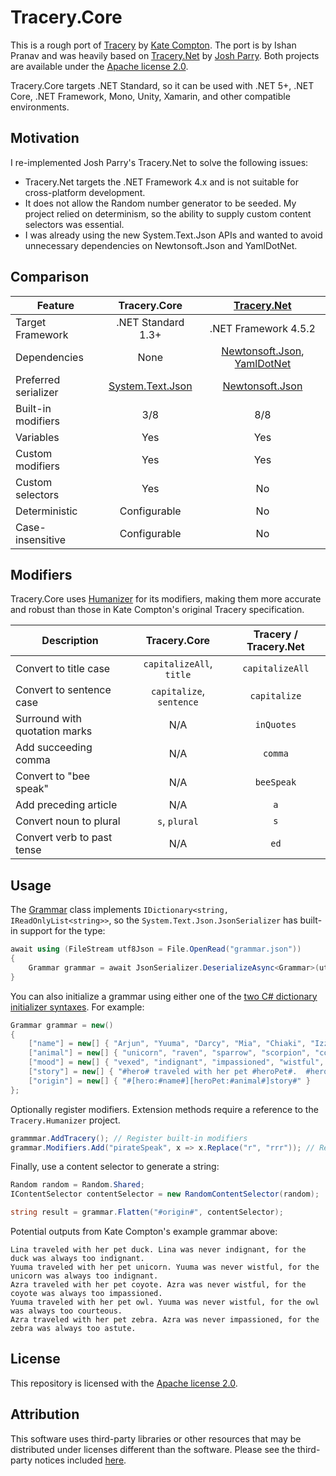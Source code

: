 # Tracery.Core
This is a rough port of [Tracery](https://github.com/galaxykate/tracery) by [Kate Compton](http://www.galaxykate.com/). The port is by Ishan Pranav and was heavily based on [Tracery.Net](https://github.com/josh-perry/Tracery.Net) by [Josh Parry](https://github.com/josh-perry). Both projects are available under the [Apache license 2.0](LICENSE.txt).

Tracery.Core targets .NET Standard, so it can be used with .NET 5+, .NET Core, .NET Framework, Mono, Unity, Xamarin, and other compatible environments.
## Motivation
I re-implemented Josh Parry\'s Tracery.Net to solve the following issues:

- Tracery.Net targets the .NET Framework 4.x and is not suitable for cross-platform development.
- It does not allow the Random number generator to be seeded. My project relied on determinism, so the ability to supply custom content selectors was essential.
- I was already using the new System.Text.Json APIs and wanted to avoid unnecessary dependencies on Newtonsoft.Json and YamlDotNet.

## Comparison
| Feature              |    Tracery.Core    | [Tracery.Net](https://github.com/josh-perry) |
| -------------------- | :----------------: | :------------------------------------------: |
| Target Framework     | .NET Standard 1.3+ | .NET Framework 4.5.2                         |
| Dependencies         |        None        | [Newtonsoft.Json](https://github.com/JamesNK/Newtonsoft.Json), [YamlDotNet](https://github.com/aaubry/YamlDotNet) |
| Preferred serializer |  [System.Text.Json](https://www.nuget.org/packages/System.Text.Json)  | [Newtonsoft.Json](https://github.com/JamesNK/Newtonsoft.Json) |
| Built-in modifiers   |         3/8        |                      8/8                     |
| Variables            |         Yes        |                      Yes                     |
| Custom modifiers     |         Yes        |                      Yes                     |
| Custom selectors     |         Yes        |                      No                      |
| Deterministic        |    Configurable    |                      No                      |
| Case-insensitive     |    Configurable    |                      No                      | 

## Modifiers
Tracery.Core uses [Humanizer](https://github.com/Humanizr/Humanizer) for its modifiers, making them more accurate and robust than those in Kate Compton\'s original Tracery specification.

| Description                   | Tracery.Core             | Tracery / Tracery.Net |
| ----------------------------- | :----------------------: | :-------------------: |
| Convert to title case         | `capitalizeAll`, `title` | `capitalizeAll`       |
| Convert to sentence case      | `capitalize`, `sentence` | `capitalize`          |
| Surround with quotation marks | N/A                      | `inQuotes`            |
| Add succeeding comma          | N/A                      | `comma`               |
| Convert to "bee speak"        | N/A                      | `beeSpeak`            |
| Add preceding article         | N/A                      | `a`                   |
| Convert noun to plural        | `s`, `plural`            | `s`                   |
| Convert verb to past tense    | N/A                      | `ed`                  |

## Usage
The [Grammar](Grammar.cs) class implements `IDictionary<string, IReadOnlyList<string>>`, so the `System.Text.Json.JsonSerializer` has built-in support for the type:

```csharp
await using (FileStream utf8Json = File.OpenRead("grammar.json"))
{
    Grammar grammar = await JsonSerializer.DeserializeAsync<Grammar>(utf8Json);
}
```

You can also initialize a grammar using either one of the [two C# dictionary initializer syntaxes](https://docs.microsoft.com/en-us/dotnet/csharp/programming-guide/classes-and-structs/how-to-initialize-a-dictionary-with-a-collection-initializer). For example:

```csharp
Grammar grammar = new()
{
    ["name"] = new[] { "Arjun", "Yuuma", "Darcy", "Mia", "Chiaki", "Izzi", "Azra", "Lina" },
    ["animal"] = new[] { "unicorn", "raven", "sparrow", "scorpion", "coyote", "eagle", "owl", "lizard", "zebra", "duck", "kitten" },
    ["mood"] = new[] { "vexed", "indignant", "impassioned", "wistful", "astute", "courteous" },
    ["story"] = new[] { "#hero# traveled with her pet #heroPet#.  #hero# was never #mood#, for the #heroPet# was always too #mood#." },
    ["origin"] = new[] { "#[hero:#name#][heroPet:#animal#]story#" }
};
```
Optionally register modifiers. Extension methods require a reference to the `Tracery.Humanizer` project.
```csharp
grammmar.AddTracery(); // Register built-in modifiers
grammar.Modifiers.Add("pirateSpeak", x => x.Replace("r", "rrr")); // Register a custom modifier
```
Finally, use a content selector to generate a string:
```csharp
Random random = Random.Shared;
IContentSelector contentSelector = new RandomContentSelector(random);

string result = grammar.Flatten("#origin#", contentSelector);
```
Potential outputs from Kate Compton\'s example grammar above:
```
Lina traveled with her pet duck. Lina was never indignant, for the duck was always too indignant.
Yuuma traveled with her pet unicorn. Yuuma was never wistful, for the unicorn was always too indignant.
Azra traveled with her pet coyote. Azra was never wistful, for the coyote was always too impassioned.
Yuuma traveled with her pet owl. Yuuma was never wistful, for the owl was always too courteous.
Azra traveled with her pet zebra. Azra was never impassioned, for the zebra was always too astute.
```
## License
This repository is licensed with the [Apache license 2.0](LICENSE.txt).
## Attribution
This software uses third-party libraries or other resources that may be
distributed under licenses different than the software. Please see the third-party notices included [here](THIRD-PARTY-NOTICES.txt).
